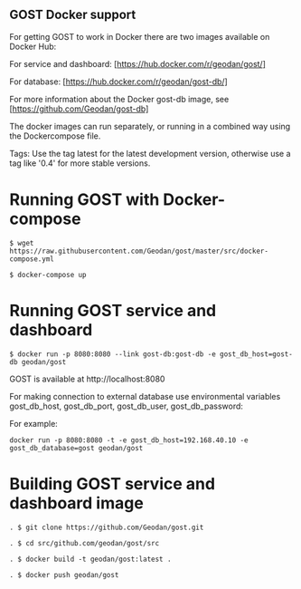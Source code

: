 ## GOST Docker support

For getting GOST to work in Docker there are two images available on Docker Hub:

For service and dashboard: [https://hub.docker.com/r/geodan/gost/]

For database: [https://hub.docker.com/r/geodan/gost-db/]

For more information about the Docker gost-db image, see [https://github.com/Geodan/gost-db]

The docker images can run separately, or running in a combined way using the Dockercompose file.

Tags: Use the tag latest for the latest development version, otherwise use a tag like '0.4' for more stable versions.

# Running GOST with Docker-compose

```
$ wget https://raw.githubusercontent.com/Geodan/gost/master/src/docker-compose.yml 

$ docker-compose up
```

# Running GOST service and dashboard
```
$ docker run -p 8080:8080 --link gost-db:gost-db -e gost_db_host=gost-db geodan/gost
```
GOST is available at http://localhost:8080 

For making connection to external database use environmental variables gost_db_host, gost_db_port, gost_db_user, gost_db_password:

For example: 
```
docker run -p 8080:8080 -t -e gost_db_host=192.168.40.10 -e gost_db_database=gost geodan/gost
```
# Building GOST service and dashboard image

```
. $ git clone https://github.com/Geodan/gost.git

. $ cd src/github.com/geodan/gost/src

. $ docker build -t geodan/gost:latest .

. $ docker push geodan/gost

```

